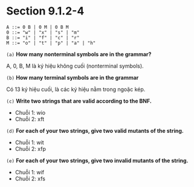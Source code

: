 # Section 9.1.2-4

`A ::= 0 B | 0 M | 0 B M`
<br/>`0 ::= "w" | "x" | "s" | "m"`
<br/>`B ::= "i" | "f" | "c" | "r"`
<br/>`M ::= "o" | "t" | "p" | "a" | "h"`

`(a)` **How many nonterminal symbols are in the grammar?**

A, 0, B, M là ký hiệu không cuối (nonterminal symbols).

`(b)` **How many terminal symbols are in the grammar**

Có 13 ký hiệu cuối, là các ký hiệu nằm trong ngoặc kép.

`(c)` **Write two strings that are valid according to the BNF.**

-   Chuỗi 1: wio
-   Chuỗi 2: xft

`(d)` **For each of your two strings, give two valid mutants of the string.**

-   Chuỗi 1: wit
-   Chuỗi 2: xfp

`(e)` **For each of your two strings, give two invalid mutants of the string.**

-   Chuỗi 1: wif
-   Chuỗi 2: xfs

